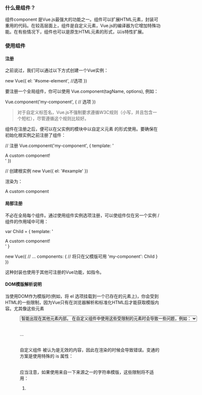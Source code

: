 ### 什么是组件？

组件component 是Vue.js最强大的功能之一。组件可以扩展HTML元素，封装可重用的代码。在较高层面上，组件是自定义元素，Vue.js的编译器为它增加特殊功能。在有些情况下，组件也可以是原生HTML元素的形式，以is特性扩展。

### 使用组件

#### 注册

之前说过，我们可以通过以下方式创建一个Vue实例：

new Vue({
  el: '#some-element',
  //选项
})

要注册一个全局组件，你可以使用 Vue.component(tagName, options), 例如：

Vue.component('my-component', {
  // 选项
})

> 对于自定义标签名，Vue.js不强制要求遵循W3C规则（小写，并且包含一个短杠），尽管遵循这个规则比较好。

组件在注册之后，便可以在父实例的模块中以自定义元素
<my-component></my-component> 的形式使用。要确保在初始化根实例之前注册了组件：

<div id="example">
  <my-component></my-component>
</div>

// 注册
Vue.component('my-component', {
  template: '<div>A custom component!</div>'
})

// 创建根实例
new Vue({
  el: '#example'
})

渲染为：

<div id="example">
  <div>A custom component</div>
</div>

#### 局部注册

不必在全局每个组件。通过使用组件实例选项注册，可以使组件仅在另一个实例 / 组件的作用域中可用：

var Child = {
  template: '<div>A custom component!</div>'
}

new Vue({
  // ...
  components: {
    // <my-component>将只在父模版可用
    'my-component': Child
  }
})

这种封装也使用于其他可注册的Vue功能，如指令。

#### DOM模版解析说明

当使用DOM作为模版时(例如，将 el 选项挂载到一个已存在的元素上)，你会受到HTML的一些限制，因为Vue只有在浏览器解析和标准化HTML后才能获取模版内容。尤其像这些元素 <ul> <ol> <table> <select> 限制了能被包裹的元素, <option> 智能出现在其他元素内部。

在自定义组件中使用这些受限制的元素时会导致一些问题，例如：

<table>
  <my-row>...</my-row>
</table>

自定义组件 <my-row> 被认为是无效的内容，因此在渲染的时候会导致错误。变通的方案是使用特殊的 is 属性：

<table>
  <tr is="my-row"></tr>
</table>

应当注意，如果使用来自一下来源之一的字符串模版，这些限制将不适用：

1. <script type="text/x-template">
2. JavaScript内联模版字符串
3. vue 组件

因此，有必要的话请使用字符串模版。

#### data必须是函数

使用组件时，大多数选项可以被传入Vue构造器中，有一个例外: data 必须是函数。实际上，如果你这么做：

Vue.component('my-component', {
  template: '<span>{{ message }}</span>',
  data: {
    message: 'hello'
  }
})

那么 Vue 会在控制台发出警告，告诉你在组件中 data 必须是一个函数。 最好理解这种规则的存在意义。

var data = { counter: 0 }

Vue.component('simple-counter', {
  template: '<button v-on:click="counter += 1">{{ counter }}</button>',
  // data 是一个函数，因此Vue不会警告
  // 但是我们为每一个组件返回了同一个对象引用
  data: function() {
    return data
  }
})

new Vue({
  el: '#example-2'
})